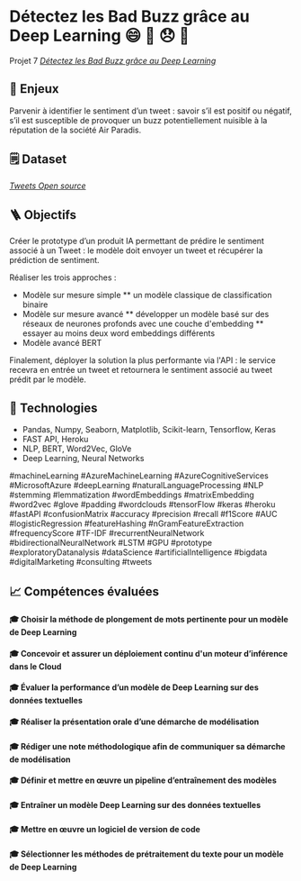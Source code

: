 # Détectez les Bad Buzz grâce au Deep Learning :smile: :cursing_face: :disappointed: :triumph:

Projet 7 [_Détectez les Bad Buzz grâce au Deep Learning_](https://openclassrooms.com/fr/paths/188/projects/722/assignment)


## :pushpin: Enjeux
Parvenir à identifier le sentiment d’un tweet : savoir s’il est positif ou négatif, s’il est susceptible de provoquer un buzz potentiellement nuisible à la réputation de la société Air Paradis.

## :spiral_notepad: Dataset
[_Tweets Open source_](https://www.kaggle.com/datasets/kazanova/sentiment140)

## :ladder: Objectifs
Créer le prototype d’un produit IA permettant de prédire le sentiment associé à un Tweet : le modèle doit envoyer un tweet et récupérer la prédiction de sentiment.

Réaliser les trois approches :

* Modèle sur mesure simple
 ** un modèle classique de classification binaire
* Modèle sur mesure avancé
 **  développer un modèle basé sur des réseaux de neurones profonds avec une couche d'embedding
 ** essayer au moins deux word embeddings différents
* Modèle avancé BERT

Finalement, déployer la solution la plus performante via l'API : le service recevra en entrée un tweet et retournera le sentiment associé au tweet prédit par le modèle.

## :wrench: Technologies
- Pandas, Numpy, Seaborn, Matplotlib, Scikit-learn, Tensorflow, Keras
- FAST API, Heroku
- NLP, BERT, Word2Vec, GloVe
- Deep Learning, Neural Networks

#machineLearning #AzureMachineLearning #AzureCognitiveServices #MicrosoftAzure #deepLearning #naturalLanguageProcessing #NLP #stemming #lemmatization #wordEmbeddings #matrixEmbedding #word2vec #glove #padding #wordclouds #tensorFlow #keras #heroku #fastAPI #confusionMatrix #accuracy #precision #recall #f1Score #AUC #logisticRegression #featureHashing #nGramFeatureExtraction #frequencyScore #TF-IDF #recurrentNeuralNetwork #bidirectionalNeuralNetwork #LSTM #GPU #prototype #exploratoryDatanalysis #dataScience #artificialIntelligence #bigdata #digitalMarketing #consulting #tweets

## :chart_with_upwards_trend: Compétences évaluées

#### 🎓 Choisir la méthode de plongement de mots pertinente pour un modèle de Deep Learning
#### 🎓 Concevoir et assurer un déploiement continu d'un moteur d’inférence dans le Cloud
#### 🎓 Évaluer la performance d’un modèle de Deep Learning sur des données textuelles
#### 🎓 Réaliser la présentation orale d’une démarche de modélisation
#### 🎓 Rédiger une note méthodologique afin de communiquer sa démarche de modélisation
#### 🎓 Définir et mettre en œuvre un pipeline d’entraînement des modèles
#### 🎓 Entraîner un modèle Deep Learning sur des données textuelles
#### 🎓 Mettre en œuvre un logiciel de version de code
#### 🎓 Sélectionner les méthodes de prétraitement du texte pour un modèle de Deep Learning

